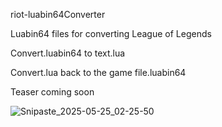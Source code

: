 
riot-luabin64Converter<br>

Luabin64 files for converting League of Legends<br>

Convert.luabin64 to text.lua

Convert.lua back to the game file.luabin64

Teaser coming soon<br>


![Snipaste_2025-05-25_02-25-50](https://github.com/user-attachments/assets/bfd1442c-40f3-4fa1-8828-cdb426bfebfb)
